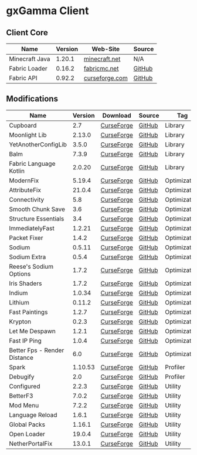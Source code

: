 # gxGamma Client

## Client Core
<!-- | Name | Version | Web-Site | Source | -->
| Name             | Version | Web-Site                                                                  | Source                                              |
| ---------------- | ------- | ------------------------------------------------------------------------- | --------------------------------------------------- |
| Minecraft Java   | 1.20.1  | [minecraft.net](https://www.minecraft.net/)                               | N/A                                                 |
| Fabric Loader    | 0.16.2  | [fabricmc.net](https://fabricmc.net/)                                     | [GitHub](https://github.com/FabricMC/fabric-loader) |
| Fabric API       | 0.92.2  | [curseforge.com](https://www.curseforge.com/minecraft/mc-mods/fabric-api) | [GitHub](https://github.com/FabricMC/fabric)        |

## Modifications
<!-- | Name | Version | [CurseForge]() | [GitHub]() | Tag | -->
| Name                         | Version | Download                                                                                                      | Source                                                           | Tag          |
| ---------------------------- | ------- | ------------------------------------------------------------------------------------------------------------- | ---------------------------------------------------------------- | ------------ |
| Cupboard                     | 2.7     | [CurseForge](https://www.curseforge.com/minecraft/mc-mods/cupboard/files/5470034)                             | [GitHub](https://github.com/someaddons/cupboard)                 | Library      |
| Moonlight Lib                | 2.13.0  | [CurseForge](https://www.curseforge.com/minecraft/mc-mods/selene/files/5731104)                               | [GitHub](https://github.com/MehVahdJukaar/Moonlight)             | Library      |
| YetAnotherConfigLib          | 3.5.0   | [CurseForge](https://www.curseforge.com/minecraft/mc-mods/yacl/files/5424129)                                 | [GitHub](https://github.com/isXander/YetAnotherConfigLib)        | Library      |
| Balm                         | 7.3.9   | [CurseForge](https://www.curseforge.com/minecraft/mc-mods/balm-fabric/files/5644969)                          | [GitHub](https://github.com/TwelveIterationMods/Balm)            | Library      |
| Fabric Language Kotlin       | 2.0.20  | [CurseForge](https://www.curseforge.com/minecraft/mc-mods/fabric-language-kotlin/files/5733893)               | [GitHub](https://github.com/FabricMC/fabric-language-kotlin)     | Library      |
| ModernFix                    | 5.19.4  | [CurseForge](https://www.curseforge.com/minecraft/mc-mods/modernfix/files/5676012/)                           | [GitHub](https://github.com/embeddedt/ModernFix)                 | Optimization |
| AttributeFix                 | 21.0.4  | [CurseForge](https://www.curseforge.com/minecraft/mc-mods/attributefix/files/4911083)                         | [GitHub](https://github.com/Darkhax-Minecraft/AttributeFix)      | Optimization |
| Connectivity                 | 5.8     | [CurseForge](https://www.curseforge.com/minecraft/mc-mods/connectivity/files/5728629)                         | [GitHub](https://github.com/someaddons/connectivity)             | Optimization |
| Smooth Chunk Save            | 3.6     | [CurseForge](https://www.curseforge.com/minecraft/mc-mods/smooth-chunk-save/files/5138126)                    | [GitHub](https://github.com/someaddons/smoothchunksave)          | Optimization |
| Structure Essentials         | 3.4     | [CurseForge](https://www.curseforge.com/minecraft/mc-mods/structure-essentials-forge-fabric/files/5392624)    | [GitHub](https://github.com/someaddons/structureessentials)      | Optimization |
| ImmediatelyFast              | 1.2.21  | [CurseForge](https://www.curseforge.com/minecraft/mc-mods/immediatelyfast/files/5672336)                      | [GitHub](https://github.com/RaphiMC/ImmediatelyFast)             | Optimization |
| Packet Fixer                 | 1.4.2   | [CurseForge](https://www.curseforge.com/minecraft/mc-mods/packet-fixer/files/5416165)                         | [GitHub](https://github.com/TonimatasDEV/PacketFixer)            | Optimization |
| Sodium                       | 0.5.11  | [CurseForge](https://www.curseforge.com/minecraft/mc-mods/sodium/files/5485654)                               | [GitHub](https://github.com/CaffeineMC/sodium-fabric)            | Optimization |
| Sodium Extra                 | 0.5.4   | [CurseForge](https://www.curseforge.com/minecraft/mc-mods/sodium-extra/files/5063875)                         | [GitHub](https://github.com/FlashyReese/sodium-extra-fabric)     | Optimization |
| Reese's Sodium Options       | 1.7.2   | [CurseForge](https://www.curseforge.com/minecraft/mc-mods/reeses-sodium-options/files/5075462)                | [GitHub](https://github.com/FlashyReese/reeses-sodium-options)   | Optimization |
| Iris Shaders                 | 1.7.2   | [CurseForge](https://www.curseforge.com/minecraft/mc-mods/irisshaders/files/5485649)                          | [GitHub](https://github.com/IrisShaders/Iris)                    | Optimization |
| Indium                       | 1.0.34  | [CurseForge](https://www.curseforge.com/minecraft/mc-mods/indium/files/5493195)                               | [GitHub](https://github.com/comp500/Indium)                      | Optimization |
| Lithium                      | 0.11.2  | [CurseForge](https://www.curseforge.com/minecraft/mc-mods/lithium/files/4765724)                              | [GitHub](https://github.com/CaffeineMC/lithium-fabric)           | Optimization |
| Fast Paintings               | 1.2.7   | [CurseForge](https://www.curseforge.com/minecraft/mc-mods/fast-paintings/files/5324823)                       | [GitHub](https://github.com/MehVahdJukaar/FastPaintings)         | Optimization |
| Krypton                      | 0.2.3   | [CurseForge](https://www.curseforge.com/minecraft/mc-mods/krypton/files/4577300)                              | [GitHub](https://github.com/astei/krypton)                       | Optimization |
| Let Me Despawn               | 1.2.1   | [CurseForge](https://www.curseforge.com/minecraft/mc-mods/let-me-despawn/files/5390018)                       | [GitHub](https://github.com/frikinjay/let-me-despawn)            | Optimization |
| Fast IP Ping                 | 1.0.4   | [CurseForge](https://www.curseforge.com/minecraft/mc-mods/fast-ip-ping/files/5666145)                         | [GitHub](https://github.com/Fallen-Breath/fast-ip-ping/)         | Optimization |
| Better Fps - Render Distance | 6.0     | [CurseForge](https://www.curseforge.com/minecraft/mc-mods/better-fps-render-distance-fabric/files/5723259)    | [GitHub](https://github.com/someaddons/betterfpsdistances)       | Optimization |
| Spark                        | 1.10.53 | [CurseForge](https://www.curseforge.com/minecraft/mc-mods/spark/files/4738953)                                | [GitHub](https://github.com/lucko/spark)                         | Profiler     |
| Debugify                     | 2.0     | [CurseForge](https://www.curseforge.com/minecraft/mc-mods/debugify/files/4632961)                             | [GitHub](https://github.com/isXander/Debugify)                   | Profiler     |
| Configured                   | 2.2.3   | [CurseForge](https://www.curseforge.com/minecraft/mc-mods/configured/files/5180902)                           | [GitHub](https://github.com/MrCrayfish/Configured)               | Utility      |
| BetterF3                     | 7.0.2   | [CurseForge](https://www.curseforge.com/minecraft/mc-mods/betterf3/files/4863625)                             | [GitHub](https://github.com/TreyRuffy/BetterF3)                  | Utility      |
| Mod Menu                     | 7.2.2   | [CurseForge](https://www.curseforge.com/minecraft/mc-mods/modmenu/files/5162837)                              | [GitHub](https://github.com/TerraformersMC/ModMenu)              | Utility      |
| Language Reload              | 1.6.1   | [CurseForge](https://www.curseforge.com/minecraft/mc-mods/language-reload/files/5344000)                      | [GitHub](https://github.com/Jerozgen/LanguageReload)             | Utility      |
| Global Packs                 | 1.16.1  | [CurseForge](https://www.curseforge.com/minecraft/mc-mods/drp-global-datapack/files/4570601)                  | [GitHub](https://github.com/JTK222/Global-Packs)                 | Utility      |
| Open Loader                  | 19.0.4  | [CurseForge](https://www.curseforge.com/minecraft/mc-mods/open-loader/files/5368593)                          | [GitHub](https://github.com/Darkhax-Minecraft/Open-Loader)       | Utility      |
| NetherPortalFix              | 13.0.1  | [CurseForge](https://www.curseforge.com/minecraft/mc-mods/netherportalfix-fabric/files/4939732)               | [GitHub](https://github.com/TwelveIterationMods/NetherPortalFix) | Utility      |
